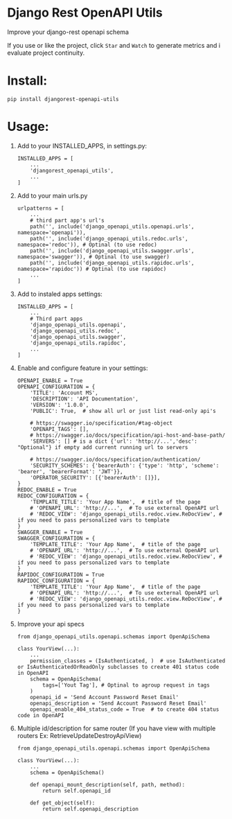 Django Rest OpenAPI Utils
=============================

Improve your django-rest openapi schema

If you use or like the project, click `Star` and `Watch` to generate metrics and i evaluate project continuity.

# Install:

```
pip install djangorest-openapi-utils
```

# Usage:

1. Add to your INSTALLED_APPS, in settings.py:

   ```
   INSTALLED_APPS = [
       ...
       'djangorest_openapi_utils',
       ...
   ]
   ```
1. Add to your main urls.py

   ```
   urlpatterns = [
       ...
       # third part app's url's
       path('', include('django_openapi_utils.openapi.urls', namespace='openapi')),
       path('', include('django_openapi_utils.redoc.urls', namespace='redoc')), # Optinal (to use redoc)
       path('', include('django_openapi_utils.swagger.urls', namespace='swagger')), # Optinal (to use swagger)
       path('', include('django_openapi_utils.rapidoc.urls', namespace='rapidoc')) # Optinal (to use rapidoc)
       ...
   ]
   ```

1. Add to instaled apps settings:

    ```
    INSTALLED_APPS = [
        ...
        # Third part apps
        'django_openapi_utils.openapi',
        'django_openapi_utils.redoc',
        'django_openapi_utils.swagger',
        'django_openapi_utils.rapidoc',
        ...
    ]
    ```

1. Enable and configure feature in your settings:

    ```
    OPENAPI_ENABLE = True
    OPENAPI_CONFIGURATION = {
        'TITLE': 'Account MS',
        'DESCRIPTION': 'API Documentation',
        'VERSION': '1.0.0',
        'PUBLIC': True,  # show all url or just list read-only api's

        # https://swagger.io/specification/#tag-object
        'OPENAPI_TAGS': [],
        # https://swagger.io/docs/specification/api-host-and-base-path/
        'SERVERS': [] # is a dict {'url': 'http://...','desc': "Optional"} if empty add current running url to servers

        # https://swagger.io/docs/specification/authentication/
        'SECURITY_SCHEMES': {'bearerAuth': {'type': 'http', 'scheme': 'bearer', 'bearerFormat': 'JWT'}},
        'OPERATOR_SECURITY': [{'bearerAuth': []}],
    }
    REDOC_ENABLE = True
    REDOC_CONFIGURATION = {
        'TEMPLATE_TITLE': 'Your App Name',  # title of the page
        # 'OPENAPI_URL': 'http://...',  # To use external OpenAPI url
        # 'REDOC_VIEW': 'django_openapi_utils.redoc.view.ReDocView', # if you need to pass personalized vars to template
    }
    SWAGGER_ENABLE = True
    SWAGGER_CONFIGURATION = {
        'TEMPLATE_TITLE': 'Your App Name',  # title of the page
        # 'OPENAPI_URL': 'http://...',  # To use external OpenAPI url
        # 'REDOC_VIEW': 'django_openapi_utils.redoc.view.ReDocView', # if you need to pass personalized vars to template
    }
    RAPIDOC_CONFIGURATION = True
    RAPIDOC_CONFIGURATION = {
        'TEMPLATE_TITLE': 'Your App Name',  # title of the page
        # 'OPENAPI_URL': 'http://...',  # To use external OpenAPI url
        # 'REDOC_VIEW': 'django_openapi_utils.redoc.view.ReDocView', # if you need to pass personalized vars to template
    }
    ```

1. Improve your api specs

    ```
    from django_openapi_utils.openapi.schemas import OpenApiSchema

    class YourView(...):
        ...
        permission_classes = (IsAuthenticated, )  # use IsAuthenticated or IsAuthenticatedOrReadOnly subclasses to create 401 status code in OpenAPI
        schema = OpenApiSchema(
            tags=['Yout Tag'], # Optinal to agroup request in tags
        )
        openapi_id = 'Send Account Password Reset Email'
        openapi_description = 'Send Account Password Reset Email'
        openapi_enable_404_status_code = True  # to create 404 status code in OpenAPI
    ```

1. Multiple id/description for same router (If you have view with multiple routers Ex: RetrieveUpdateDestroyApiView)

    ```
    from django_openapi_utils.openapi.schemas import OpenApiSchema

    class YourView(...):
        ...
        schema = OpenApiSchema()
        
        def openapi_mount_description(self, path, method):
            return self.openapi_id

        def get_object(self):
            return self.openapi_description
    ```
